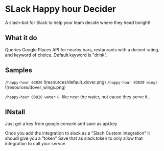 # SLack Happy hour Decider
A slash-bot for Slack to help your team decide where they head tonight!

## What it do
Queries Google Places API for nearby bars, restaurants with a decent rating, and keyword of choice. Default keyword is "drink".

## Samples
`/happy-hour 03820`
!(resources/default_dover.png)
`/happy-hour 03820 wings`
!(resources/dover_wings.png)

`/happy-hour 03820 water` <- like near the water, not cause they serve it..


## INstall
Just get a key from google console and save as api.key

Once you add the integration to slack as a "Slach Custom Integration" it shoudl give you a "token" Save that as slack.token to only allow that integration to call your servce.
